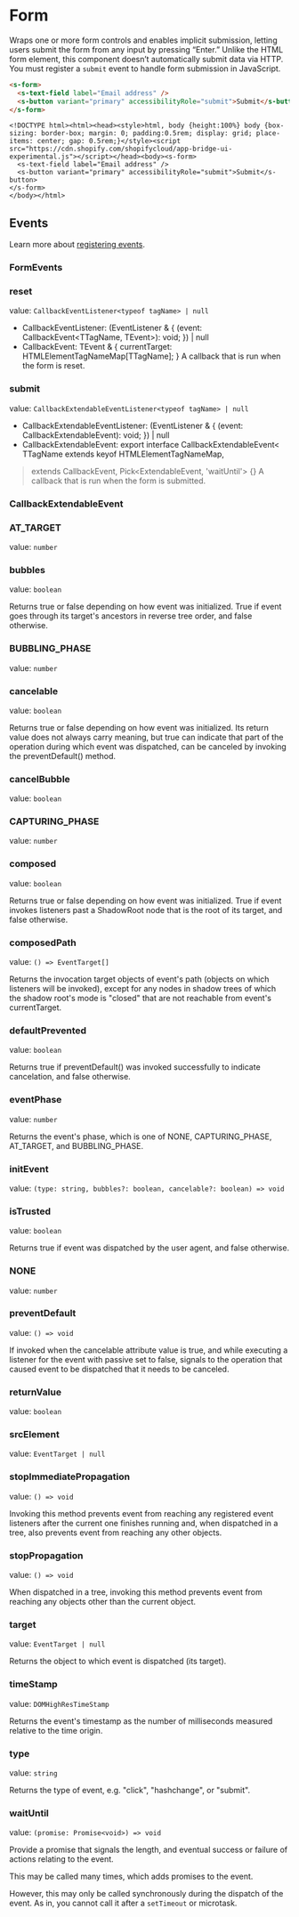 # Form

Wraps one or more form controls and enables implicit submission, letting users submit the form from any input by pressing “Enter.” Unlike the HTML form element, this component doesn’t automatically submit data via HTTP. You must register a `submit` event to handle form submission in JavaScript.

```html
<s-form>
  <s-text-field label="Email address" />
  <s-button variant="primary" accessibilityRole="submit">Submit</s-button>
</s-form>

```

```preview
<!DOCTYPE html><html><head><style>html, body {height:100%} body {box-sizing: border-box; margin: 0; padding:0.5rem; display: grid; place-items: center; gap: 0.5rem;}</style><script src="https://cdn.shopify.com/shopifycloud/app-bridge-ui-experimental.js"></script></head><body><s-form>
  <s-text-field label="Email address" />
  <s-button variant="primary" accessibilityRole="submit">Submit</s-button>
</s-form>
</body></html>
```

## Events

Learn more about [registering events](https://shopify.dev/docs/api/app-home/using-polaris-components#event-handling).

### FormEvents

### reset

value: `CallbackEventListener<typeof tagName> | null`

  - CallbackEventListener: (EventListener & {
      (event: CallbackEvent<TTagName, TEvent>): void;
    }) | null
  - CallbackEvent: TEvent & {
  currentTarget: HTMLElementTagNameMap[TTagName];
}
A callback that is run when the form is reset.

### submit

value: `CallbackExtendableEventListener<typeof tagName> | null`

  - CallbackExtendableEventListener: (EventListener & {
      (event: CallbackExtendableEvent<TTagName>): void;
    }) | null
  - CallbackExtendableEvent: export interface CallbackExtendableEvent<
  TTagName extends keyof HTMLElementTagNameMap,
> extends CallbackEvent<TTagName>,
    Pick<ExtendableEvent, 'waitUntil'> {}
A callback that is run when the form is submitted.

### CallbackExtendableEvent

### AT_TARGET

value: `number`


### bubbles

value: `boolean`

Returns true or false depending on how event was initialized. True if event goes through its target's ancestors in reverse tree order, and false otherwise.

### BUBBLING_PHASE

value: `number`


### cancelable

value: `boolean`

Returns true or false depending on how event was initialized. Its return value does not always carry meaning, but true can indicate that part of the operation during which event was dispatched, can be canceled by invoking the preventDefault() method.

### cancelBubble

value: `boolean`


### CAPTURING_PHASE

value: `number`


### composed

value: `boolean`

Returns true or false depending on how event was initialized. True if event invokes listeners past a ShadowRoot node that is the root of its target, and false otherwise.

### composedPath

value: `() => EventTarget[]`

Returns the invocation target objects of event's path (objects on which listeners will be invoked), except for any nodes in shadow trees of which the shadow root's mode is "closed" that are not reachable from event's currentTarget.

### defaultPrevented

value: `boolean`

Returns true if preventDefault() was invoked successfully to indicate cancelation, and false otherwise.

### eventPhase

value: `number`

Returns the event's phase, which is one of NONE, CAPTURING_PHASE, AT_TARGET, and BUBBLING_PHASE.

### initEvent

value: `(type: string, bubbles?: boolean, cancelable?: boolean) => void`


### isTrusted

value: `boolean`

Returns true if event was dispatched by the user agent, and false otherwise.

### NONE

value: `number`


### preventDefault

value: `() => void`

If invoked when the cancelable attribute value is true, and while executing a listener for the event with passive set to false, signals to the operation that caused event to be dispatched that it needs to be canceled.

### returnValue

value: `boolean`


### srcElement

value: `EventTarget | null`


### stopImmediatePropagation

value: `() => void`

Invoking this method prevents event from reaching any registered event listeners after the current one finishes running and, when dispatched in a tree, also prevents event from reaching any other objects.

### stopPropagation

value: `() => void`

When dispatched in a tree, invoking this method prevents event from reaching any objects other than the current object.

### target

value: `EventTarget | null`

Returns the object to which event is dispatched (its target).

### timeStamp

value: `DOMHighResTimeStamp`

Returns the event's timestamp as the number of milliseconds measured relative to the time origin.

### type

value: `string`

Returns the type of event, e.g. "click", "hashchange", or "submit".

### waitUntil

value: `(promise: Promise<void>) => void`

Provide a promise that signals the length, and eventual success or failure of actions relating to the event.

This may be called many times, which adds promises to the event.

However, this may only be called synchronously during the dispatch of the event. As in, you cannot call it after a `setTimeout` or microtask.

